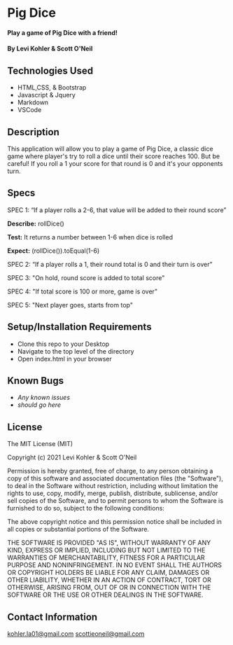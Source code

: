 # Pig Dice

#### Play a game of Pig Dice with a friend!

#### By Levi Kohler & Scott O'Neil

## Technologies Used

* HTML,CSS, & Bootstrap
* Javascript & Jquery
* Markdown
* VSCode

## Description

This application will allow you to play a game of Pig Dice, a classic dice game where player's try to roll a dice until their score reaches 100. But be careful! If you roll a 1 your score for that round is 0 and it's your opponents turn.

## Specs

SPEC 1: “If a player rolls a 2-6, that value will be added to their round score”

**Describe:** rollDice()

**Test:** It returns a number between 1-6 when dice is rolled

**Expect:** (rollDice()).toEqual(1-6)

SPEC 2: “If a player rolls a 1, their round total is 0 and their turn is over”

SPEC 3: "On hold, round score is added to total score"

SPEC 4: "If total score is 100 or more, game is over"

SPEC 5: "Next player goes, starts from top"


## Setup/Installation Requirements

* Clone this repo to your Desktop
* Navigate to the top level of the directory
* Open index.html in your browser

## Known Bugs

* _Any known issues_
* _should go here_

## License

The MIT License (MIT)

Copyright (c) 2021 Levi Kohler & Scott O'Neil

Permission is hereby granted, free of charge, to any person obtaining a copy of this software and associated documentation files (the "Software"), to deal in the Software without restriction, including without limitation the rights to use, copy, modify, merge, publish, distribute, sublicense, and/or sell copies of the Software, and to permit persons to whom the Software is furnished to do so, subject to the following conditions:

The above copyright notice and this permission notice shall be included in all copies or substantial portions of the Software.

THE SOFTWARE IS PROVIDED "AS IS", WITHOUT WARRANTY OF ANY KIND, EXPRESS OR IMPLIED, INCLUDING BUT NOT LIMITED TO THE WARRANTIES OF MERCHANTABILITY, FITNESS FOR A PARTICULAR PURPOSE AND NONINFRINGEMENT. IN NO EVENT SHALL THE AUTHORS OR COPYRIGHT HOLDERS BE LIABLE FOR ANY CLAIM, DAMAGES OR OTHER LIABILITY, WHETHER IN AN ACTION OF CONTRACT, TORT OR OTHERWISE, ARISING FROM, OUT OF OR IN CONNECTION WITH THE SOFTWARE OR THE USE OR OTHER DEALINGS IN THE SOFTWARE.

## Contact Information

kohler.la01@gmail.com
scottieoneil@gmail.com
